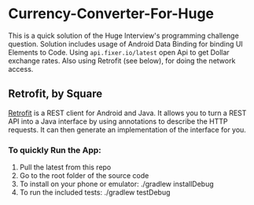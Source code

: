 # Currency-Converter-For-Huge

This is a quick solution of the Huge Interview's programming challenge question.
Solution includes usage of Android Data Binding for binding UI Elements to Code.
Using ```api.fixer.io/latest``` open Api to get Dollar exchange rates.
Also using Retrofit (see below), for doing the network access.

## Retrofit, by Square

[Retrofit](http://square.github.io/retrofit) is a REST client for Android and
Java. It allows you to turn a REST API into a Java interface by using
annotations to describe the HTTP requests. It can then generate an
implementation of the interface for you.

### To quickly Run the App:
1. Pull the latest from this repo
2. Go to the root folder of the source code
3. To install on your phone or emulator: ./gradlew installDebug
4. To run the included tests: ./gradlew testDebug

